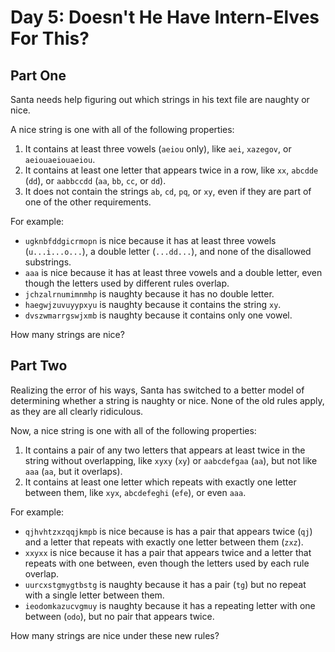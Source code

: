 <h1>Day 5: Doesn't He Have Intern-Elves For This?</h1>

<h2>Part One</h2>

Santa needs help figuring out which strings in his text file are naughty or nice.

A nice string is one with all of the following properties:

1. It contains at least three vowels (`aeiou` only), like `aei`, `xazegov`, or `aeiouaeiouaeiou`.
2. It contains at least one letter that appears twice in a row, like `xx`, `abcdde` (`dd`), or `aabbccdd` (`aa`, `bb`, `cc`, or `dd`).
3. It does not contain the strings `ab`, `cd`, `pq`, or `xy`, even if they are part of one of the other requirements.

For example:

* `ugknbfddgicrmopn` is nice because it has at least three vowels (`u...i...o...`), a double letter (`...dd...`), and none of the disallowed substrings.
* `aaa` is nice because it has at least three vowels and a double letter, even though the letters used by different rules overlap.
* `jchzalrnumimnmhp` is naughty because it has no double letter.
* `haegwjzuvuyypxyu` is naughty because it contains the string `xy`.
* `dvszwmarrgswjxmb` is naughty because it contains only one vowel.

How many strings are nice?

<h2>Part Two</h2>

Realizing the error of his ways, Santa has switched to a better model of determining whether a string is naughty or nice. None of the old rules apply, as they are all clearly ridiculous.

Now, a nice string is one with all of the following properties:

1. It contains a pair of any two letters that appears at least twice in the string without overlapping, like `xyxy` (`xy`) or `aabcdefgaa` (`aa`), but not like `aaa` (`aa`, but it overlaps).
2. It contains at least one letter which repeats with exactly one letter between them, like `xyx`, `abcdefeghi` (`efe`), or even `aaa`.

For example:

* `qjhvhtzxzqqjkmpb` is nice because is has a pair that appears twice (`qj`) and a letter that repeats with exactly one letter between them (`zxz`).
* `xxyxx` is nice because it has a pair that appears twice and a letter that repeats with one between, even though the letters used by each rule overlap.
* `uurcxstgmygtbstg` is naughty because it has a pair (`tg`) but no repeat with a single letter between them.
* `ieodomkazucvgmuy` is naughty because it has a repeating letter with one between (`odo`), but no pair that appears twice.

How many strings are nice under these new rules?

